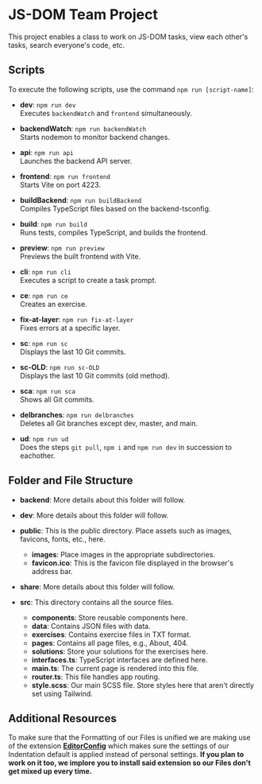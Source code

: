 # JS-DOM Team Project

This project enables a class to work on JS-DOM tasks, view each other's tasks, search everyone's code, etc.

## Scripts

To execute the following scripts, use the command `npm run [script-name]`:

-   **dev**: `npm run dev`  
    Executes `backendWatch` and `frontend` simultaneously.

-   **backendWatch**: `npm run backendWatch`  
    Starts nodemon to monitor backend changes.

-   **api**: `npm run api`  
    Launches the backend API server.

-   **frontend**: `npm run frontend`  
    Starts Vite on port 4223.

-   **buildBackend**: `npm run buildBackend`  
    Compiles TypeScript files based on the backend-tsconfig.

-   **build**: `npm run build`  
    Runs tests, compiles TypeScript, and builds the frontend.

-   **preview**: `npm run preview`  
    Previews the built frontend with Vite.

-   **cli**: `npm run cli`  
    Executes a script to create a task prompt.

-   **ce**: `npm run ce`  
    Creates an exercise.

-   **fix-at-layer**: `npm run fix-at-layer`  
    Fixes errors at a specific layer.

-   **sc**: `npm run sc`  
    Displays the last 10 Git commits.

-   **sc-OLD**: `npm run sc-OLD`  
    Displays the last 10 Git commits (old method).

-   **sca**: `npm run sca`  
    Shows all Git commits.

-   **delbranches**: `npm run delbranches`  
    Deletes all Git branches except dev, master, and main.

-   **ud**: `npm run ud`  
    Does the steps `git pull`, `npm i` and `npm run dev` in succession to eachother.

## Folder and File Structure

-   **backend**:
    More details about this folder will follow.

-   **dev**:
    More details about this folder will follow.

-   **public**:
    This is the public directory. Place assets such as images, favicons, fonts, etc., here.

    -   **images**:
        Place images in the appropriate subdirectories.
    -   **favicon.ico**:
        This is the favicon file displayed in the browser's address bar.

-   **share**:
    More details about this folder will follow.

-   **src**:
    This directory contains all the source files.
    -   **components**:
        Store reusable components here.
    -   **data**:
        Contains JSON files with data.
    -   **exercises**:
        Contains exercise files in TXT format.
    -   **pages**:
        Contains all page files, e.g., About, 404.
    -   **solutions**:
        Store your solutions for the exercises here.
    -   **interfaces.ts**:
        TypeScript interfaces are defined here.
    -   **main.ts**:
        The current page is rendered into this file.
    -   **router.ts**:
        This file handles app routing.
    -   **style.scss**:
        Our main SCSS file. Store styles here that aren't directly set using Tailwind.

## Additional Resources

To make sure that the Formatting of our Files is unified we are making use of the extension **[EditorConfig](https://marketplace.visualstudio.com/items?itemName=EditorConfig.EditorConfig)** which makes sure the settings of our Indentation default is applied instead of personal settings. **If you plan to work on it too, we implore you to install said extension so our Files don't get mixed up every time.**
